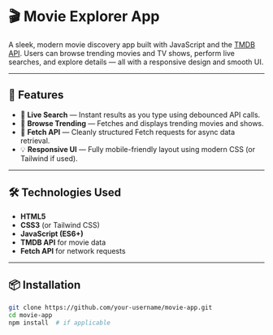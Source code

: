 # 🎬 Movie Explorer App

A sleek, modern movie discovery app built with JavaScript and the [TMDB API](https://www.themoviedb.org/documentation/api). Users can browse trending movies and TV shows, perform live searches, and explore details — all with a responsive design and smooth UI.

---

## 🚀 Features

- 🔎 **Live Search** — Instant results as you type using debounced API calls.
- 🎥 **Browse Trending** — Fetches and displays trending movies and shows.
- 🧠 **Fetch API** — Cleanly structured Fetch requests for async data retrieval.
- 💡 **Responsive UI** — Fully mobile-friendly layout using modern CSS (or Tailwind if used).

---

## 🛠️ Technologies Used

- **HTML5**
- **CSS3** (or Tailwind CSS)
- **JavaScript (ES6+)**
- **TMDB API** for movie data
- **Fetch API** for network requests

---

## 📦 Installation

```bash
git clone https://github.com/your-username/movie-app.git
cd movie-app
npm install  # if applicable
```

